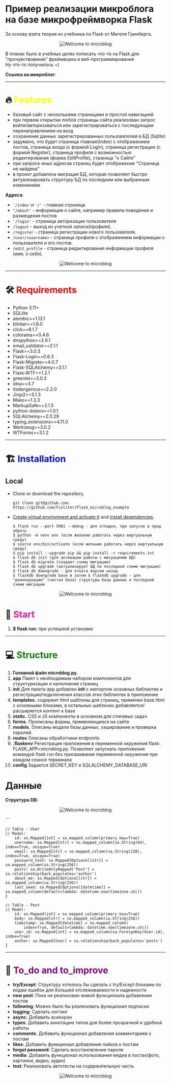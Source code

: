 # Пример реализации микроблога на базе микрофреймворка Flask

За основу взята теория из  учебника по Flask от Мигеля Гринберга.

<p align="center">
<image src="/images/MicrBlg.jpg" alt="Welcome to microblog">
</p>

В планах было в учебных целях пописать что-то на Flask для "прочувствования" фреймворка и веб-программирования
<br>Ну что-то получилось =)<br>


**Ссылка на микроблог**: 

___

# 🔥 <span style="color: yellow">Features</span>

- базовый сайт с несколькими страницами и простой навигацией
- при первом открытии любой страницы сайта реализован запрос войти/авторизоваться или зарегистрироваться с последующим перенаправлением на вход
- сохранение данных зарегистрированных пользователей в БД (Sqlite)
- задумано, что будет страница главная(index) с отображением постов, страница входа (с формой Login), страница регистрации (с формой Register), страница профиля с возможностью редактирования (форма EditProfile), страница "о Сайте"
- при запросе иных адресов страниц будет отображение "Страница не найдена"
- в проект добавлена миграция БД, которая позволяет быстро актуализировать структуру БД по последним или выбранным изменениям


**Адреса**:

 - `'/index'`и `'/'` - главная страница
 - `"/about"` - информация о сайте, например правила поведения и размещения постов
 - `'/login'` - страница авторизации пользователя
 - `/logout` - выход из учетной записи(профиля).
 - `/register` - страница регистрации нового пользователя.
 - `/user/<username>` - страница профиля с отображением информации о пользователе и его постов.
 - `/edit_profile` - страница редактирования информации профиля (имя, о себе).



<p align="center">
<image src="/images/MicrBlg_2.jpg" alt="Welcome to microblog">
</p>

___

# 🛠️ <span style="color:red">Requirements</span>

- Python 3.11+
- SQLlite
- alembic==1.13.1
- blinker==1.8.0
- click==8.1.7
- colorama==0.4.6
- dnspython==2.6.1
- email_validator==2.1.1
- Flask==3.0.3
- Flask-Login==0.6.3
- Flask-Migrate==4.0.7
- Flask-SQLAlchemy==3.1.1
- Flask-WTF==1.2.1
- greenlet==3.0.3
- idna==3.7
- itsdangerous==2.2.0
- Jinja2==3.1.3
- Mako==1.3.3
- MarkupSafe==2.1.5
- python-dotenv==1.0.1
- SQLAlchemy==2.0.29
- typing_extensions==4.11.0
- Werkzeug==3.0.2
- WTForms==3.1.2

___
# 🏗️ <span style="color:blue">Installation</span>

## Local

- Clone or download the repository.

    ```
    git clone git@github.com: https://github.com/Fixliter/Flask_microblog_example
    ```

- [Create virtual environment and activate it](https://packaging.python.org/en/latest/guides/installing-using-pip-and-virtual-environments/#creating-a-virtual-environment) and [install dependencies](https://packaging.python.org/en/latest/guides/installing-using-pip-and-virtual-environments/#using-requirements-files).

    ```
    $ flask run --port 5001 --debug - для отладки, при запуске в прод убрать
    $ python -m venv env (если желание работать через виртуальную среду)
    $ source env/bin/activate (если желание работать через виртуальную среду)
    $ pip install --upgrade pip && pip install -r requirements.txt
    $ flask db init (для активации работы с миграциями БД)
    $ flask db migrate (создает схему миграции)
    $ flask db upgrade (актуализирует БД по последней схеме миграции)
    $ flask db downgrade - для отката версии назад
    $ flaskdb downgrade base и затем $ flaskdb upgrade - для "реинкорнации" (чистая база) структуры базы данных к последней схеме миграции
    
    ```



<p align="center">
<image src="/images/MicrBlg_3.jpg" alt="Welcome to microblog"></a>
</p>  

# 🏃  <span style="color:deeppink">Start</span>

1. **$ flask run**: при успешной установке


___
# 💻 <span style="color:green">Structure</span>

1. **Головной файл microblog.py.**
2. **app** Пакет с необходимым набором компонентов для структуризации и наполнения страниц
2. **__init__** Для пакета app добавлен __init__ с импортом основных библиотек и регистрации/подключения классов этих библиотек в приложение
4. **templates.** содержит html шаблоны для страниц, применен base.html с основными блоками, в остальных шаблонах добавляется/расширяется контент к base
5. **static.** CSS и JS компоненты в основном для стилевых задач 
6. **forms.** Прописаны формы, применяющиеся на сайте 
7. **models.** Описаны модели базы данных, хэширование и проверка паролей. 
8. **routes** Описаны обработчики endpoints
9. **.flaskenv** Регистрация приложения в переменной окружения flask: FLASK_APP=microblog.py. Позволяет запускать приложение командой flask run без присваивания переменной окружения при каждом сеансе терминала
10. **сonfig** Задается SECRET_KEY и SQLALCHEMY_DATABASE_URI

    

# Данные

**Структура DB:**
<p align="center">
<image src="/images/DB_str.jpg" alt="Welcome to microblog">
</p>
```

```db
// Table - User 
// Model:
    id: so.Mapped[int] = so.mapped_column(primary_key=True)
    username: so.Mapped[str] = so.mapped_column(sa.String(64), index=True, unique=True)
    email: so.Mapped[str] = so.mapped_column(sa.String(120), index=True, unique=True)
    password_hash: so.Mapped[Optional[str]] = so.mapped_column(sa.String(256))
    posts: so.WriteOnlyMapped['Post'] = so.relationship(back_populates='author')
    about_me: so.Mapped[Optional[str]] = so.mapped_column(sa.String(256))
    last_seen: so.Mapped[Optional[datetime]] = so.mapped_column(default=lambda: datetime.now(timezone.utc))
}
```
```db
// Table - Post 
// Model:
    id: so.Mapped[int] = so.mapped_column(primary_key=True)
    body: so.Mapped[str] = so.mapped_column(sa.String(256))
    timestamp: so.Mapped[datetime] = so.mapped_column(
        index=True, default=lambda: datetime.now(timezone.utc))
    user_id: so.Mapped[int] = so.mapped_column(sa.ForeignKey(User.id), index=True)
    author: so.Mapped[User] = so.relationship(back_populates='posts')
}
```

***
# 🙇 <span style="color:purple">To_do and to_improve</span>

- **try/Except**: Структуру хотелось бы сделать с try/Except блоками по кодам ошибок для большей отслеживаемости и надежности
- **new post**: Пока не реализован живой функционала добавления постов
- **following**: Можно было бы реализовать функционал подписки
- **logging**: Сделать логгинг
- **async**: Добавить асинхрон
- **types**: Добавить аннотацию типов для более прозрачной и удобной работы
- **comments**: Добавить функционал добавления комментариев к постам
- **likes**: Добавить функционал добавления лайков к постам
- **forgot password**: Сделать восстановление пароля
- **media**: Добавить функционал использования медиа в постах(фото, картинки, видео, аудио)
- **test**: Реализовать автотесты на содержательную часть



<p align="center">
<image src="/images/close_laptop.jpg" alt="Welcome to microblog">
</p>